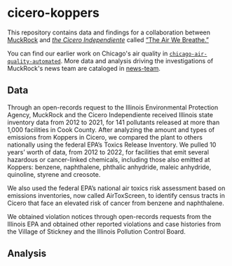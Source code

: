 # cicero-koppers

This repository contains data and findings for a collaboration between [MuckRock](https://www.muckrock.com/) and [*the Cicero Independiente*](https://www.ciceroindependiente.com/) called [“The Air We Breathe.”](https://www.muckrock.com/news/archives/2023/nov/07/air-we-breathe-cicero-pollution/)

You can find our earlier work on Chicago's air quality in [`chicago-air-quality-automated`](https://github.com/MuckRock/chicago-air-quality-automated). More data and analysis driving the investigations of MuckRock's news team are cataloged in [news-team](https://github.com/MuckRock/news-team).


## Data

Through an open-records request to the Illinois Environmental Protection Agency, MuckRock and the Cicero Independiente received Illinois state inventory data from 2012 to 2021, for 141 pollutants released at more than 1,000 facilities in Cook County. After analyzing the amount and types of emissions from Koppers in Cicero, we compared the plant to others nationally using the federal EPA’s Toxics Release Inventory. We pulled 10 years’ worth of data, from 2012 to 2022, for facilities that emit several hazardous or cancer-linked chemicals, including those also emitted at Koppers: benzene, naphthalene, phthalic anhydride, maleic anhydride, quinoline, styrene and creosote.

We also used the federal EPA’s national air toxics risk assessment based on emissions inventories, now called AirToxScreen, to identify census tracts in Cicero that face an elevated risk of cancer from benzene and naphthalene. 

We obtained violation notices through open-records requests from the Illinois EPA and obtained other reported violations and case histories from the Village of Stickney and the Illinois Pollution Control Board.

## Analysis 
